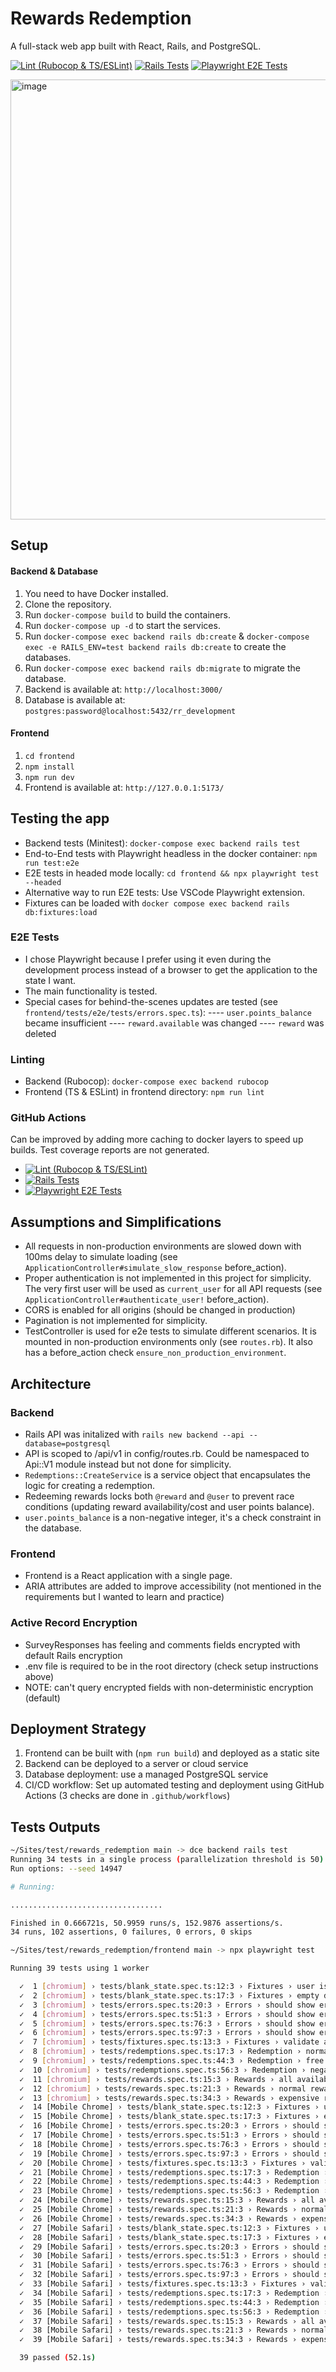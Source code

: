 # Rewards Redemption

A full-stack web app built with React, Rails, and PostgreSQL.

[![Lint (Rubocop & TS/ESLint)](https://github.com/iabdulin/rewards_redemption/actions/workflows/lint.yml/badge.svg)](https://github.com/iabdulin/rewards_redemption/actions/workflows/lint.yml)
[![Rails Tests](https://github.com/iabdulin/rewards_redemption/actions/workflows/rails.yml/badge.svg)](https://github.com/iabdulin/rewards_redemption/actions/workflows/rails.yml)
[![Playwright E2E Tests](https://github.com/iabdulin/rewards_redemption/actions/workflows/e2e.yml/badge.svg)](https://github.com/iabdulin/rewards_redemption/actions/workflows/e2e.yml)

<img width="704" alt="image" src="https://github.com/user-attachments/assets/e4c30777-1034-4cef-b33c-bffe78fa4f58" />


## Setup

#### Backend & Database

1. You need to have Docker installed.
2. Clone the repository.
3. Run `docker-compose build` to build the containers.
4. Run `docker-compose up -d` to start the services.
5. Run `docker-compose exec backend rails db:create` & `docker-compose exec -e RAILS_ENV=test backend rails db:create` to create the databases.
6. Run `docker-compose exec backend rails db:migrate` to migrate the database.
7. Backend is available at: `http://localhost:3000/`
8. Database is available at: `postgres:password@localhost:5432/rr_development`

#### Frontend

1. `cd frontend`
2. `npm install`
3. `npm run dev`
4. Frontend is available at: `http://127.0.0.1:5173/`

## Testing the app

- Backend tests (Minitest): `docker-compose exec backend rails test`
- End-to-End tests with Playwright headless in the docker container: `npm run test:e2e`
- E2E tests in headed mode locally: `cd frontend && npx playwright test --headed`
- Alternative way to run E2E tests: Use VSCode Playwright extension.
- Fixtures can be loaded with `docker compose exec backend rails db:fixtures:load`

### E2E Tests

- I chose Playwright because I prefer using it even during the development process instead of a browser to get the application to the state I want.
- The main functionality is tested.
- Special cases for behind-the-scenes updates are tested (see `frontend/tests/e2e/tests/errors.spec.ts`):
  ---- `user.points_balance` became insufficient
  ---- `reward.available` was changed
  ---- `reward` was deleted

### Linting

- Backend (Rubocop): `docker-compose exec backend rubocop`
- Frontend (TS & ESLint) in frontend directory: `npm run lint`

### GitHub Actions

Can be improved by adding more caching to docker layers to speed up builds. Test coverage reports are not generated.

- [![Lint (Rubocop & TS/ESLint)](https://github.com/iabdulin/rewards_redemption/actions/workflows/lint.yml/badge.svg)](https://github.com/iabdulin/rewards_redemption/actions/workflows/lint.yml)
- [![Rails Tests](https://github.com/iabdulin/rewards_redemption/actions/workflows/rails.yml/badge.svg)](https://github.com/iabdulin/rewards_redemption/actions/workflows/rails.yml)
- [![Playwright E2E Tests](https://github.com/iabdulin/rewards_redemption/actions/workflows/e2e.yml/badge.svg)](https://github.com/iabdulin/rewards_redemption/actions/workflows/e2e.yml)

## Assumptions and Simplifications

- All requests in non-production environments are slowed down with 100ms delay to simulate loading (see `ApplicationController#simulate_slow_response` before_action).
- Proper authentication is not implemented in this project for simplicity. The very first user will be used as `current_user` for all API requests (see `ApplicationController#authenticate_user!` before_action).
- CORS is enabled for all origins (should be changed in production)
- Pagination is not implemented for simplicity.
- TestController is used for e2e tests to simulate different scenarios. It is mounted in non-production environments only (see `routes.rb`). It also has a before_action check `ensure_non_production_environment`.

## Architecture

### Backend

- Rails API was initalized with `rails new backend --api --database=postgresql`
- API is scoped to /api/v1 in config/routes.rb. Could be namespaced to Api::V1 module instead but not done for simplicity.
- `Redemptions::CreateService` is a service object that encapsulates the logic for creating a redemption.
- Redeeming rewards locks both `@reward` and `@user` to prevent race conditions (updating reward availability/cost and user points balance).
- `user.points_balance` is a non-negative integer, it's a check constraint in the database.

### Frontend

- Frontend is a React application with a single page.
- ARIA attributes are added to improve accessibility (not mentioned in the requirements but I wanted to learn and practice)

### Active Record Encryption

- SurveyResponses has feeling and comments fields encrypted with default Rails encryption
- .env file is required to be in the root directory (check setup instructions above)
- NOTE: can't query encrypted fields with non-deterministic encryption (default)

## Deployment Strategy

1. Frontend can be built with (`npm run build`) and deployed as a static site
2. Backend can be deployed to a server or cloud service
3. Database deployment: use a managed PostgreSQL service
4. CI/CD workflow: Set up automated testing and deployment using GitHub Actions (3 checks are done in `.github/workflows`)

## Tests Outputs

```bash
~/Sites/test/rewards_redemption main -> dce backend rails test
Running 34 tests in a single process (parallelization threshold is 50)
Run options: --seed 14947

# Running:

..................................

Finished in 0.666721s, 50.9959 runs/s, 152.9876 assertions/s.
34 runs, 102 assertions, 0 failures, 0 errors, 0 skips
```

```bash
~/Sites/test/rewards_redemption/frontend main -> npx playwright test

Running 39 tests using 1 worker

  ✓  1 [chromium] › tests/blank_state.spec.ts:12:3 › Fixtures › user is not logged in (no user present) (605ms)
  ✓  2 [chromium] › tests/blank_state.spec.ts:17:3 › Fixtures › empty database but user is logged in (772ms)
  ✓  3 [chromium] › tests/errors.spec.ts:20:3 › Errors › should show error when user has insufficient balance (1.7s)
  ✓  4 [chromium] › tests/errors.spec.ts:51:3 › Errors › should show error when trying to redeem unavailable reward (2.2s)
  ✓  5 [chromium] › tests/errors.spec.ts:76:3 › Errors › should show error when reward is not found (1.8s)
  ✓  6 [chromium] › tests/errors.spec.ts:97:3 › Errors › should show error for unexpected server error (1.1s)
  ✓  7 [chromium] › tests/fixtures.spec.ts:13:3 › Fixtures › validate all available rewards fixtures are loaded (754ms)
  ✓  8 [chromium] › tests/redemptions.spec.ts:17:3 › Redemption › normal reward redemption (2.3s)
  ✓  9 [chromium] › tests/redemptions.spec.ts:44:3 › Redemption › free reward redemption (1.1s)
  ✓  10 [chromium] › tests/redemptions.spec.ts:56:3 › Redemption › negative reward redemption (earning points) (1.6s)
  ✓  11 [chromium] › tests/rewards.spec.ts:15:3 › Rewards › all available rewards are visible (699ms)
  ✓  12 [chromium] › tests/rewards.spec.ts:21:3 › Rewards › normal reward is enabled (694ms)
  ✓  13 [chromium] › tests/rewards.spec.ts:34:3 › Rewards › expensive reward is disabled (670ms)
  ✓  14 [Mobile Chrome] › tests/blank_state.spec.ts:12:3 › Fixtures › user is not logged in (no user present) (310ms)
  ✓  15 [Mobile Chrome] › tests/blank_state.spec.ts:17:3 › Fixtures › empty database but user is logged in (1.4s)
  ✓  16 [Mobile Chrome] › tests/errors.spec.ts:20:3 › Errors › should show error when user has insufficient balance (1.8s)
  ✓  17 [Mobile Chrome] › tests/errors.spec.ts:51:3 › Errors › should show error when trying to redeem unavailable reward (1.2s)
  ✓  18 [Mobile Chrome] › tests/errors.spec.ts:76:3 › Errors › should show error when reward is not found (1.2s)
  ✓  19 [Mobile Chrome] › tests/errors.spec.ts:97:3 › Errors › should show error for unexpected server error (870ms)
  ✓  20 [Mobile Chrome] › tests/fixtures.spec.ts:13:3 › Fixtures › validate all available rewards fixtures are loaded (674ms)
  ✓  21 [Mobile Chrome] › tests/redemptions.spec.ts:17:3 › Redemption › normal reward redemption (2.3s)
  ✓  22 [Mobile Chrome] › tests/redemptions.spec.ts:44:3 › Redemption › free reward redemption (1.6s)
  ✓  23 [Mobile Chrome] › tests/redemptions.spec.ts:56:3 › Redemption › negative reward redemption (earning points) (1.6s)
  ✓  24 [Mobile Chrome] › tests/rewards.spec.ts:15:3 › Rewards › all available rewards are visible (679ms)
  ✓  25 [Mobile Chrome] › tests/rewards.spec.ts:21:3 › Rewards › normal reward is enabled (687ms)
  ✓  26 [Mobile Chrome] › tests/rewards.spec.ts:34:3 › Rewards › expensive reward is disabled (662ms)
  ✓  27 [Mobile Safari] › tests/blank_state.spec.ts:12:3 › Fixtures › user is not logged in (no user present) (944ms)
  ✓  28 [Mobile Safari] › tests/blank_state.spec.ts:17:3 › Fixtures › empty database but user is logged in (1.4s)
  ✓  29 [Mobile Safari] › tests/errors.spec.ts:20:3 › Errors › should show error when user has insufficient balance (2.3s)
  ✓  30 [Mobile Safari] › tests/errors.spec.ts:51:3 › Errors › should show error when trying to redeem unavailable reward (1.8s)
  ✓  31 [Mobile Safari] › tests/errors.spec.ts:76:3 › Errors › should show error when reward is not found (1.9s)
  ✓  32 [Mobile Safari] › tests/errors.spec.ts:97:3 › Errors › should show error for unexpected server error (1.1s)
  ✓  33 [Mobile Safari] › tests/fixtures.spec.ts:13:3 › Fixtures › validate all available rewards fixtures are loaded (1.3s)
  ✓  34 [Mobile Safari] › tests/redemptions.spec.ts:17:3 › Redemption › normal reward redemption (3.0s)
  ✓  35 [Mobile Safari] › tests/redemptions.spec.ts:44:3 › Redemption › free reward redemption (1.2s)
  ✓  36 [Mobile Safari] › tests/redemptions.spec.ts:56:3 › Redemption › negative reward redemption (earning points) (1.7s)
  ✓  37 [Mobile Safari] › tests/rewards.spec.ts:15:3 › Rewards › all available rewards are visible (734ms)
  ✓  38 [Mobile Safari] › tests/rewards.spec.ts:21:3 › Rewards › normal reward is enabled (852ms)
  ✓  39 [Mobile Safari] › tests/rewards.spec.ts:34:3 › Rewards › expensive reward is disabled (881ms)

  39 passed (52.1s)
```
